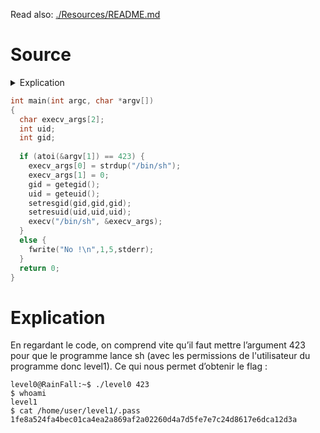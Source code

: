 Read also: [./Resources/README.md](./Resources/README.md)

# Source
<details>
  <summary>Explication</summary>

  On se connecte en ssh au level0 puis on récupère le fichier pour le décompiler (avec scp).
  https://dogbolt.org/?id=3f5fe131-7680-47ca-885c-58fb74eb4a92#Snowman=204889 
  
  ```
  level0@RainFall:~$ ls -la
  total 737
  dr-xr-x---+ 1 level0 level0 	60     Mar  6  2016 .
  dr-x--x--x  1 root   root  		340    Sep 23  2015 ..
  -rw-r--r--  1 level0 level0		220    Apr  3  2012 .bash_logout
  -rw-r--r--  1 level0 level0   	3530   Sep 23  2015 .bashrc
  -rwsr-x---+ 1 level1 users  	747441 Mar  6  2016 level0
  -rw-r--r--  1 level0 level0		675    Apr  3  2012 .profile
  ```
  
  Pour rappel:
  ```
  ssh level0@127.0.0.1 -p 4242
  
  scp -P 4242 level0@127.0.0.1:/home/user/level0/level0 level0
  ```

</details>

```c
int main(int argc, char *argv[])
{
  char execv_args[2];
  int uid;
  int gid;
 
  if (atoi(&argv[1]) == 423) {
    execv_args[0] = strdup("/bin/sh");
    execv_args[1] = 0;
    gid = getegid();
    uid = geteuid();
    setresgid(gid,gid,gid);
    setresuid(uid,uid,uid);
    execv("/bin/sh", &execv_args);
  }
  else {
    fwrite("No !\n",1,5,stderr);
  }
  return 0;
}
```

# Explication

En regardant le code, on comprend vite qu’il faut mettre l’argument 423 pour que le programme
lance sh (avec les permissions de l'utilisateur du programme donc level1). Ce qui nous permet
d’obtenir le flag :

```
level0@RainFall:~$ ./level0 423
$ whoami
level1
$ cat /home/user/level1/.pass
1fe8a524fa4bec01ca4ea2a869af2a02260d4a7d5fe7e7c24d8617e6dca12d3a
```
